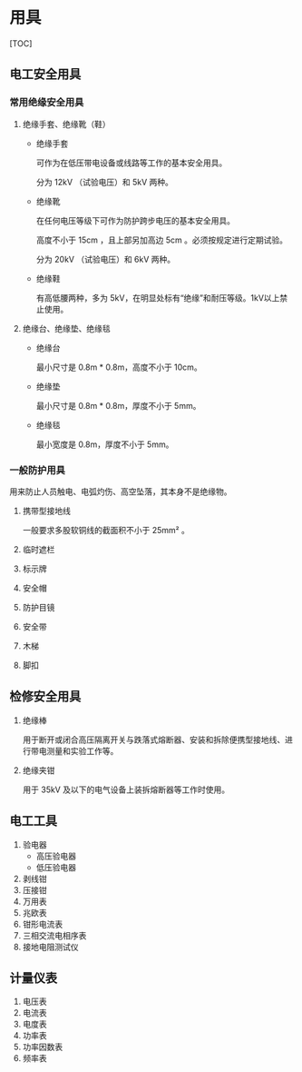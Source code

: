 # 用具

[TOC]

## 电工安全用具

### 常用绝缘安全用具

1. 绝缘手套、绝缘靴（鞋）

   * 绝缘手套

     可作为在低压带电设备或线路等工作的基本安全用具。

     分为 12kV （试验电压）和 5kV 两种。

   * 绝缘靴

     在任何电压等级下可作为防护跨步电压的基本安全用具。

     高度不小于 15cm ，且上部另加高边 5cm 。必须按规定进行定期试验。

     分为 20kV （试验电压）和 6kV 两种。

   * 绝缘鞋

     有高低腰两种，多为 5kV，在明显处标有“绝缘”和耐压等级。1kV以上禁止使用。

2. 绝缘台、绝缘垫、绝缘毯

   * 绝缘台

     最小尺寸是 0.8m * 0.8m，高度不小于 10cm。

   * 绝缘垫

     最小尺寸是 0.8m * 0.8m，厚度不小于 5mm。

   * 绝缘毯

     最小宽度是 0.8m，厚度不小于 5mm。

### 一般防护用具

用来防止人员触电、电弧灼伤、高空坠落，其本身不是绝缘物。

1. 携带型接地线

   一般要求多股软铜线的截面积不小于 25mm² 。

2. 临时遮栏

3. 标示牌

4. 安全帽

5. 防护目镜

6. 安全带

7. 木梯

8. 脚扣

## 检修安全用具

1. 绝缘棒

   用于断开或闭合高压隔离开关与跌落式熔断器、安装和拆除便携型接地线、进行带电测量和实验工作等。

2. 绝缘夹钳

   用于 35kV 及以下的电气设备上装拆熔断器等工作时使用。

## 电工工具

1. 验电器
   * 高压验电器
   * 低压验电器
2. 剥线钳
3. 压接钳
4. 万用表
5. 兆欧表
6. 钳形电流表
7. 三相交流电相序表
8. 接地电阻测试仪

## 计量仪表

1. 电压表
2. 电流表
3. 电度表
4. 功率表
5. 功率因数表
6. 频率表

